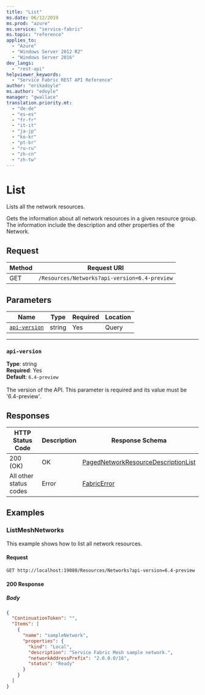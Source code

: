 ```yaml
---
title: "List"
ms.date: 06/12/2019
ms.prod: "azure"
ms.service: "service-fabric"
ms.topic: "reference"
applies_to: 
  - "Azure"
  - "Windows Server 2012 R2"
  - "Windows Server 2016"
dev_langs: 
  - "rest-api"
helpviewer_keywords: 
  - "Service Fabric REST API Reference"
author: "erikadoyle"
ms.author: "edoyle"
manager: "gwallace"
translation.priority.mt: 
  - "de-de"
  - "es-es"
  - "fr-fr"
  - "it-it"
  - "ja-jp"
  - "ko-kr"
  - "pt-br"
  - "ru-ru"
  - "zh-cn"
  - "zh-tw"
---
```

# List
Lists all the network resources.

Gets the information about all network resources in a given resource group. The information include the description and other properties of the Network.

## Request
| Method | Request URI |
| ------ | ----------- |
| GET | `/Resources/Networks?api-version=6.4-preview` |


## Parameters
| Name | Type | Required | Location |
| --- | --- | --- | --- |
| [`api-version`](#api-version) | string | Yes | Query |

____
### `api-version`
__Type__: string <br/>
__Required__: Yes<br/>
__Default__: `6.4-preview` <br/>
<br/>
The version of the API. This parameter is required and its value must be '6.4-preview'.


## Responses

| HTTP Status Code | Description | Response Schema |
| --- | --- | --- |
| 200 (OK) | OK<br/> | [PagedNetworkResourceDescriptionList](sfclient-v65-model-pagednetworkresourcedescriptionlist.md) |
| All other status codes | Error<br/> | [FabricError](sfclient-v65-model-fabricerror.md) |

## Examples

### ListMeshNetworks

This example shows how to list all network resources.

#### Request
```
GET http://localhost:19080/Resources/Networks?api-version=6.4-preview
```

#### 200 Response
##### Body
```json
{
  "ContinuationToken": "",
  "Items": [
    {
      "name": "sampleNetwork",
      "properties": {
        "kind": "Local",
        "description": "Service Fabric Mesh sample network.",
        "networkAddressPrefix": "2.0.0.0/16",
        "status": "Ready"
      }
    }
  ]
}
```

